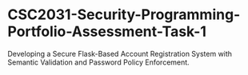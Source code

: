 # CSC2031-Security-Programming-Portfolio-Assessment-Task-1
Developing a Secure Flask-Based Account Registration System with Semantic Validation and Password Policy Enforcement.
